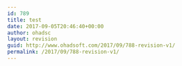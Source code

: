 ```yaml
---
id: 789
title: test
date: 2017-09-05T20:46:40+00:00
author: ohadsc
layout: revision
guid: http://www.ohadsoft.com/2017/09/788-revision-v1/
permalink: /2017/09/788-revision-v1/
---
```

